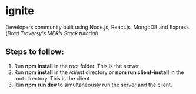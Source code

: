# ignite
Developers community built using Node.js, React.js, MongoDB and Express. (_Brad Traversy's MERN Stack tutorial_)

## Steps to follow:
1. Run **npm install** in the root folder. This is the server.
2. Run **npm install** in the */client* directory or **npm run client-install** in the root directory. This is the client.
3. Run **npm run dev** to simultaneously run the server and the client.
